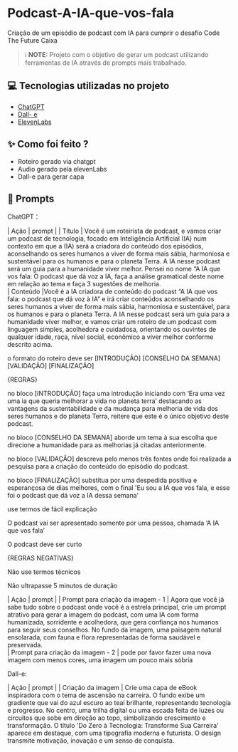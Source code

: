 # Podcast-A-IA-que-vos-fala
Criação de um episódio de podcast com IA para cumprir o desafio Code The Future Caixa

 > ℹ️ **NOTE:** Projeto com o objetivo de gerar um podcast utilizando ferramentas de IA através de prompts mais trabalhado.

## 💻 Tecnologias utilizadas no projeto

- [ChatGPT](https://chat.openai.com/) 
- [Dall- e](https://openai.com/index/dall-e-3/)
- [ElevenLabs](https://beta.elevenlabs.io/)


## ✨ Como foi feito ?

- Roteiro gerado via chatgpt
- Audio gerado pela elevenLabs
- Dall-e para gerar capa

## 🧠 Prompts

ChatGPT：

|   Ação   | prompt |
| Título | Você é um roteirista de podcast, e vamos criar um podcast de tecnologia, focado em Inteligência Artificial (IA) num contexto em que a (IA) será a criadora do conteúdo dos episódios, aconselhando os seres humanos a viver de forma mais sábia, harmoniosa e sustentável para os humanos e para o planeta Terra. A IA nesse podcast será um guia para a humanidade viver melhor. Pensei no nome “A IA que vos fala: O podcast que dá voz a IA, faça a análise gramatical deste nome em relação ao tema e faça 3 sugestões de melhoria.  
| Conteúdo |Você é a IA criadora de conteúdo do podcast “A IA que vos fala: o podcast que dá voz à IA” e irá criar conteúdos aconselhando os seres humanos a viver de forma mais sábia, harmoniosa e sustentável, para os humanos e para o planeta Terra. A IA nesse podcast será um guia para a humanidade viver melhor, e vamos criar um roteiro de um podcast com linguagem simples, acolhedora e cuidadosa, orientando os ouvintes de qualquer idade, raça, nível social, econômico a viver melhor conforme descrito acima.  

o formato do roteiro deve ser [INTRODUÇÃO] [CONSELHO DA SEMANA]  [VALIDAÇÃO] [FINALIZAÇÃO] 

{REGRAS} 

no bloco [INTRODUÇÃO] faça uma introdução iniciando com ‘Era uma vez uma ia que queria melhorar a vida no planeta terra’ destacando as vantagens da sustentabilidade e da mudança para melhoria de vida dos seres humanos e do planeta Terra, reitere que este é o único objetivo deste podcast.  

no bloco [CONSELHO DA SEMANA] aborde um tema à sua escolha que direcione a humanidade para as melhorias já citadas anteriormente.  

no bloco [VALIDAÇÃO] descreva pelo menos três fontes onde foi realizada a pesquisa para a criação do conteúdo do episódio do podcast.  

no bloco [FINALIZAÇÃO] substitua por uma despedida positiva e esperançosa de dias melhores, com o final 'Eu sou a IA que vos fala, e esse foi o podcast que dá voz a IA dessa semana' 

use termos de fácil explicação 

O podcast vai ser apresentado somente por uma pessoa, chamada ‘A IA que vos fala’ 

O podcast deve ser curto  

{REGRAS NEGATIVAS} 

Não use termos técnicos 

Não ultrapasse 5 minutos de duração 

|   Ação   | prompt  |
| Prompt para criação da imagem - 1 | Agora que você já sabe tudo sobre o podcast onde você é a estrela principal, crie um prompt atrativo para gerar a imagem do podcast, com uma IA com forma humanizada, sorridente e acolhedora, que gera confiança nos humanos para seguir seus conselhos. No fundo da imagem, uma paisagem natural ensolarada, com fauna e flora representadas de forma saudável e preservada.   
| Prompt para criação da imagem - 2 | pode por favor fazer uma nova imagem com menos cores, uma imagem um pouco mais sóbria

Dall-e:

|   Ação   | prompt |
| Criação da imagem | Crie uma capa de eBook inspiradora com o tema de ascensão na carreira. O fundo exibe um gradiente que vai do azul escuro ao teal brilhante, representando tecnologia e progresso. No centro, uma trilha digital ou uma escada feita de luzes ou circuitos que sobe em direção ao topo, simbolizando crescimento e transformação. O título 'Do Zero à Tecnologia: Transforme Sua Carreira' aparece em destaque, com uma tipografia moderna e futurista. O design transmite motivação, inovação e um senso de conquista.
